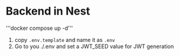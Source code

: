 # Backend in Nest

'''docker compose up -d'''

1. copy `.env.template` and name it as `.env`
2. Go to you ./.env and set a JWT_SEED value for JWT generation
